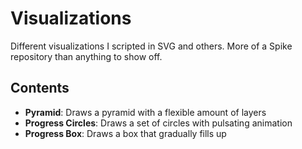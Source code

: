 # Visualizations

Different visualizations I scripted in SVG and others. More of a Spike repository than anything to show off.

## Contents
  * **Pyramid**: Draws a pyramid with a flexible amount of layers
  * **Progress Circles**: Draws a set of circles with pulsating animation
  * **Progress Box**: Draws a box that gradually fills up  
